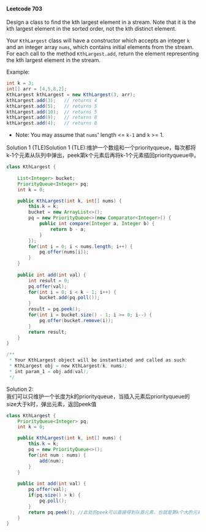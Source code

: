 #### Leetcode 703

Design a class to find the kth largest element in a stream. Note that it is the kth largest element in the sorted order, not the kth distinct element.

Your `KthLargest` class will have a constructor which accepts an integer `k` and an integer array `nums`, which contains initial elements from the stream. For each call to the method `KthLargest.add`, return the element representing the kth largest element in the stream.

Example:

```java
int k = 3;
int[] arr = [4,5,8,2];
KthLargest kthLargest = new KthLargest(3, arr);
kthLargest.add(3);   // returns 4
kthLargest.add(5);   // returns 5
kthLargest.add(10);  // returns 5
kthLargest.add(9);   // returns 8
kthLargest.add(4);   // returns 8
```

- Note:
You may assume that `nums`' length <= `k-1` and `k` >= 1.

Solution 1 (TLE)Solution 1 (TLE):维护一个数组和一个priorityqueue，每次都将k-1个元素从队列中弹出，peek第k个元素后再将k-1个元素插回priorityqueue中。


```java
class KthLargest {
    
    List<Integer> bucket;
    PriorityQueue<Integer> pq;
    int k = 0;

    public KthLargest(int k, int[] nums) {
        this.k = k;
        bucket = new ArrayList<>();
        pq = new PriorityQueue<>(new Comparator<Integer>() {
            public int compare(Integer a, Integer b) {
                return b - a;
            }
        });
        for(int i = 0; i < nums.length; i++) {
            pq.offer(nums[i]);
        }
    }
    
    public int add(int val) {
        int result = 0;
        pq.offer(val);
        for(int i = 0; i < k - 1; i++) {
            bucket.add(pq.poll());
        }
        result = pq.peek();
        for(int i = bucket.size() - 1; i >= 0; i--) {
            pq.offer(bucket.remove(i));
        }
        return result;
    }
}

/**
 * Your KthLargest object will be instantiated and called as such:
 * KthLargest obj = new KthLargest(k, nums);
 * int param_1 = obj.add(val);
 */
```

Solution 2:  
我们可以只维护一个长度为k的priorityqueue，当插入元素后priorityqueue的size大于k时，弹出元素，返回peek值

```java
class KthLargest {
    PriorityQueue<Integer> pq;
    int k = 0;

    public KthLargest(int k, int[] nums) {
        this.k = k;
        pq = new PriorityQueue<>();
        for(int num : nums) {
            add(num);
        }
    }
    
    public int add(int val) {
        pq.offer(val);
        if(pq.size() > k) {
            pq.poll();
        }
        return pq.peek(); //此处的peek可以直接得到队首元素，也就是第k个大的元素
    }
}
```